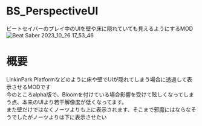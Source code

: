 # BS_PerspectiveUI
ビートセイバーのプレイ中のUIを壁や床に隠れていても見えるようにするMOD
![Beat Saber 2023_10_26 17_53_46](https://github.com/scifiHerb/BS_PerspectiveUI/assets/109839172/45210a93-c734-4c62-88e0-464446ab39d7)


# 概要  
LinkinPark Platformなどのように床や壁でUIが隠れてしまう場合に透過して表示させるMODです  
今のところalpha版で、Bloomを付けている場合影響を受けて眩しくなってしまう点、本来のUIより若干解像度が低くなってます。  
また壁だけではなくノーツよりも上に表示されます、そこまで邪魔にはならなそうでしたがノーツよりは下に表示させたい  
